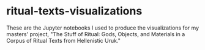 # ritual-texts-visualizations
These are the Jupyter notebooks I used to produce the visualizations for my masters' project, "The Stuff of Ritual: Gods, Objects, and Materials in a Corpus of Ritual Texts from Hellenistic Uruk." 
